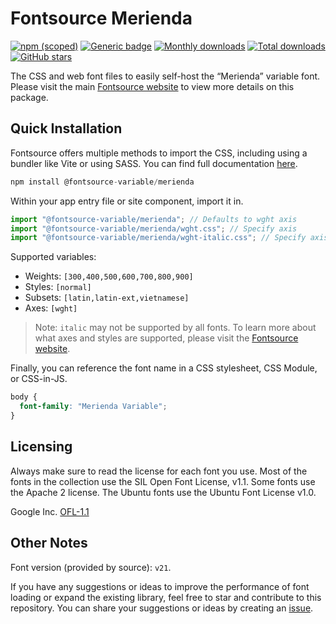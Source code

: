# Fontsource Merienda

[![npm (scoped)](https://img.shields.io/npm/v/@fontsource-variable/merienda?color=brightgreen)](https://www.npmjs.com/package/@fontsource-variable/merienda) [![Generic badge](https://img.shields.io/badge/fontsource-passing-brightgreen)](https://github.com/fontsource/fontsource) [![Monthly downloads](https://badgen.net/npm/dm/@fontsource-variable/merienda)](https://github.com/fontsource/fontsource) [![Total downloads](https://badgen.net/npm/dt/@fontsource-variable/merienda)](https://github.com/fontsource/fontsource) [![GitHub stars](https://img.shields.io/github/stars/fontsource/fontsource.svg?style=social&label=Star)](https://github.com/fontsource/fontsource/stargazers)

The CSS and web font files to easily self-host the “Merienda” variable font. Please visit the main [Fontsource website](https://fontsource.org/fonts/merienda) to view more details on this package.

## Quick Installation

Fontsource offers multiple methods to import the CSS, including using a bundler like Vite or using SASS. You can find full documentation [here](https://fontsource.org/docs/getting-started/introduction).

```javascript
npm install @fontsource-variable/merienda
```

Within your app entry file or site component, import it in.

```javascript
import "@fontsource-variable/merienda"; // Defaults to wght axis
import "@fontsource-variable/merienda/wght.css"; // Specify axis
import "@fontsource-variable/merienda/wght-italic.css"; // Specify axis and style
```

Supported variables:
- Weights: `[300,400,500,600,700,800,900]`
- Styles: `[normal]`
- Subsets: `[latin,latin-ext,vietnamese]`
- Axes: `[wght]`

> Note: `italic` may not be supported by all fonts. To learn more about what axes and styles are supported, please visit the [Fontsource website](https://fontsource.org/fonts/merienda).

Finally, you can reference the font name in a CSS stylesheet, CSS Module, or CSS-in-JS.

```css
body {
  font-family: "Merienda Variable";
}
```

## Licensing
Always make sure to read the license for each font you use. Most of the fonts in the collection use the SIL Open Font License, v1.1. Some fonts use the Apache 2 license. The Ubuntu fonts use the Ubuntu Font License v1.0.

Google Inc.
[OFL-1.1](http://scripts.sil.org/OFL)

## Other Notes
Font version (provided by source): `v21`.

If you have any suggestions or ideas to improve the performance of font loading or expand the existing library, feel free to star and contribute to this repository. You can share your suggestions or ideas by creating an [issue](https://github.com/fontsource/fontsource/issues).